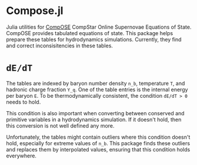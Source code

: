 # Compose.jl

Julia utilities for [CompOSE](https://compose.obspm.fr/home) CompStar
Online Supernovae Equations of State. CompOSE provides tabulated
equations of state. This package helps prepare these tables for
hydrodynamics simulations. Currently, they find and correct
inconsisitencies in these tables.

# `dE/dT`

The tables are indexed by baryon number density `n_b`, temperature
`T`, and hadronic charge fraction `Y_q`. One of the table entries is
the internal energy per baryon `E`. To be thermodynamically
consistent, the condition `dE/dT > 0` needs to hold.

This condition is also important when converting between conserved and
primitive variables in a hydrodynamics simulation. If it doesn't hold,
then this conversion is not well defined any more.

Unfortunately, the tables might contain outliers where this condition
doesn't hold, especially for extreme values of `n_b`. This package
finds these outliers and replaces them by interpolated values,
ensuring that this condition holds everywhere.
